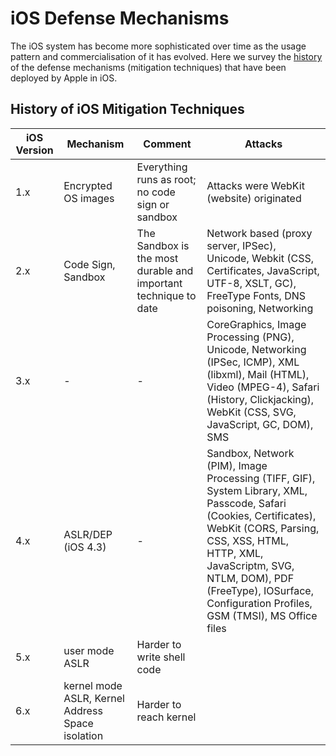# iOS Defense Mechanisms

The iOS system has become more sophisticated over time as the usage pattern and commercialisation of it has evolved.  Here we survey the [history](./Bibliography.md#MT) of the defense mechanisms (mitigation techniques) that have been deployed by Apple in iOS.

## History of iOS Mitigation Techniques

| iOS Version | Mechanism | Comment | Attacks |
| -- | -- | -- | -- |
| 1.x | Encrypted OS images | Everything runs as root; no code sign or sandbox | Attacks were WebKit (website) originated |
| 2.x | Code Sign, Sandbox | The Sandbox is the most durable and important technique to date | Network based (proxy server, IPSec), Unicode, Webkit (CSS, Certificates, JavaScript, UTF-8, XSLT, GC), FreeType Fonts, DNS poisoning, Networking |
| 3.x | - | - | CoreGraphics, Image Processing (PNG), Unicode, Networking (IPSec, ICMP), XML (libxml), Mail (HTML), Video (MPEG-4), Safari (History, Clickjacking), WebKit (CSS, SVG, JavaScript, GC, DOM), SMS |
| 4.x | ASLR/DEP (iOS 4.3) | - | Sandbox, Network (PIM), Image Processing (TIFF, GIF), System Library, XML, Passcode, Safari (Cookies, Certificates), WebKit (CORS, Parsing, CSS, XSS, HTML, HTTP, XML, JavaScriptm, SVG, NTLM, DOM), PDF (FreeType), IOSurface, Configuration Profiles, GSM (TMSI), MS Office files |
| 5.x | user mode ASLR | Harder to write shell code |
| 6.x | kernel mode ASLR, Kernel Address Space isolation | Harder to reach kernel |

